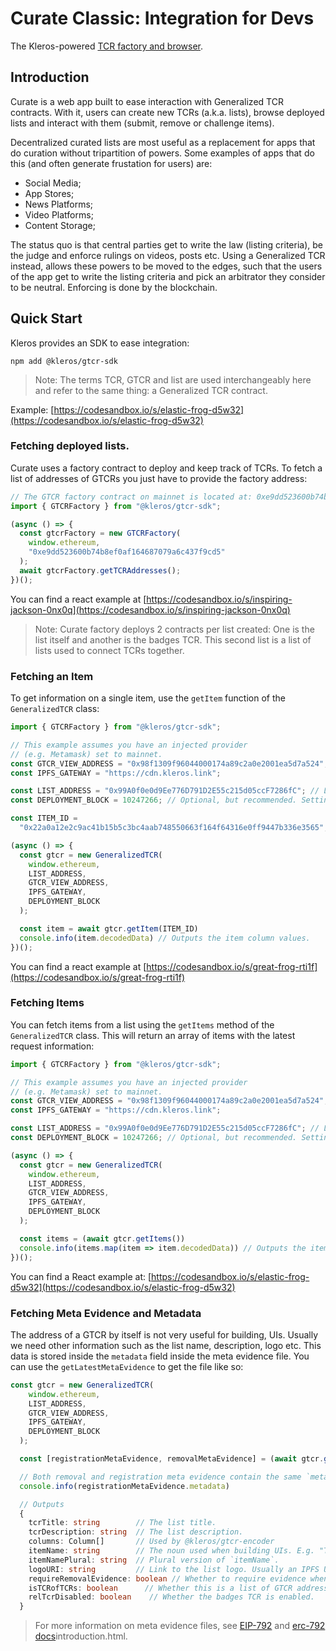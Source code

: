 # Curate Classic: Integration for Devs

The Kleros-powered [TCR factory and browser](https://curate.kleros.io).

## Introduction

Curate is a web app built to ease interaction with Generalized TCR contracts. With it, users can create new TCRs \(a.k.a. lists\), browse deployed lists and interact with them \(submit, remove or challenge items\).

Decentralized curated lists are most useful as a replacement for apps that do curation without tripartition of powers. Some examples of apps that do this \(and often generate frustation for users\) are:

* Social Media;
* App Stores;
* News Platforms;
* Video Platforms;
* Content Storage;

The status quo is that central parties get to write the law \(listing criteria\), be the judge and enforce rulings on videos, posts etc. Using a Generalized TCR instead, allows these powers to be moved to the edges, such that the users of the app get to write the listing criteria and pick an arbitrator they consider to be neutral. Enforcing is done by the blockchain.

## Quick Start

Kleros provides an SDK to ease integration:

```shell
npm add @kleros/gtcr-sdk
```

> Note: The terms TCR, GTCR and list are used interchangeably here and refer to the same thing: a Generalized TCR contract.

Example: [https://codesandbox.io/s/elastic-frog-d5w32](https://codesandbox.io/s/elastic-frog-d5w32)

### Fetching deployed lists.

Curate uses a factory contract to deploy and keep track of TCRs. To fetch a list of addresses of GTCRs you just have to provide the factory address:

```typescript
// The GTCR factory contract on mainnet is located at: 0xe9dd523600b74b8ef0af164687079a6c437f9cd5
import { GTCRFactory } from "@kleros/gtcr-sdk";

(async () => {
  const gtcrFactory = new GTCRFactory(
    window.ethereum,
    "0xe9dd523600b74b8ef0af164687079a6c437f9cd5"
  );
  await gtcrFactory.getTCRAddresses();
})();
```

You can find a react example at [https://codesandbox.io/s/inspiring-jackson-0nx0q](https://codesandbox.io/s/inspiring-jackson-0nx0q)

> Note: Curate factory deploys 2 contracts per list created: One is the list itself and another is the badges TCR. This second list is a list of lists used to connect TCRs together.

### Fetching an Item

To get information on a single item, use the `getItem` function of the `GeneralizedTCR` class:

```typescript
import { GTCRFactory } from "@kleros/gtcr-sdk";

// This example assumes you have an injected provider
// (e.g. Metamask) set to mainnet.
const GTCR_VIEW_ADDRESS = "0x98f1309f96044000174a89c2a0e2001ea5d7a524";
const IPFS_GATEWAY = "https://cdn.kleros.link";

const LIST_ADDRESS = "0x99A0f0e0d9Ee776D791D2E55c215d05ccF7286fC"; // List of stories for the kleros storytelling program.
const DEPLOYMENT_BLOCK = 10247266; // Optional, but recommended. Setting the deployment block speeds up requests.

const ITEM_ID =
  "0x22a0a12e2c9ac41b15b5c3bc4aab748550663f164f64316e0ff9447b336e3565";

(async () => {
  const gtcr = new GeneralizedTCR(
    window.ethereum,
    LIST_ADDRESS,
    GTCR_VIEW_ADDRESS,
    IPFS_GATEWAY,
    DEPLOYMENT_BLOCK
  );

  const item = await gtcr.getItem(ITEM_ID)
  console.info(item.decodedData) // Outputs the item column values.
})();
```

You can find a react example at [https://codesandbox.io/s/great-frog-rti1f](https://codesandbox.io/s/great-frog-rti1f)

### Fetching Items

You can fetch items from a list using the `getItems` method of the `GeneralizedTCR` class. This will return an array of items with the latest request information:

```typescript
import { GTCRFactory } from "@kleros/gtcr-sdk";

// This example assumes you have an injected provider
// (e.g. Metamask) set to mainnet.
const GTCR_VIEW_ADDRESS = "0x98f1309f96044000174a89c2a0e2001ea5d7a524";
const IPFS_GATEWAY = "https://cdn.kleros.link";

const LIST_ADDRESS = "0x99A0f0e0d9Ee776D791D2E55c215d05ccF7286fC"; // List of stories for the kleros storytelling program.
const DEPLOYMENT_BLOCK = 10247266; // Optional, but recommended. Setting the deployment block speeds up requests.

(async () => {
  const gtcr = new GeneralizedTCR(
    window.ethereum,
    LIST_ADDRESS,
    GTCR_VIEW_ADDRESS,
    IPFS_GATEWAY,
    DEPLOYMENT_BLOCK
  );

  const items = (await gtcr.getItems())
  console.info(items.map(item => item.decodedData)) // Outputs the item column values.
})();
```

You can find a React example at: [https://codesandbox.io/s/elastic-frog-d5w32](https://codesandbox.io/s/elastic-frog-d5w32)

### Fetching Meta Evidence and Metadata

The address of a GTCR by itself is not very useful for building, UIs. Usually we need other information such as the list name, description, logo etc. This data is stored inside the `metadata` field inside the meta evidence file. You can use the `getLatestMetaEvidence` to get the file like so:

```typescript
const gtcr = new GeneralizedTCR(
    window.ethereum,
    LIST_ADDRESS,
    GTCR_VIEW_ADDRESS,
    IPFS_GATEWAY,
    DEPLOYMENT_BLOCK
  );

  const [registrationMetaEvidence, removalMetaEvidence] = (await gtcr.getLatestMetaEvidence())

  // Both removal and registration meta evidence contain the same `metadata`.
  console.info(registrationMetaEvidence.metadata)

  // Outputs
  {
    tcrTitle: string        // The list title.
    tcrDescription: string  // The list description.
    columns: Column[]       // Used by @kleros/gtcr-encoder
    itemName: string        // The noun used when building UIs. E.g. "Token" for a list of tokens -> generates "Submit *token*", "Challenge token", etc.
    itemNamePlural: string  // Plural version of `itemName`.
    logoURI: string         // Link to the list logo. Usually an IPFS URI.
    requireRemovalEvidence: boolean // Whether to require evidence when removing an item.
    isTCRofTCRs: boolean      // Whether this is a list of GTCR addresses.
    relTcrDisabled: boolean    // Whether the badges TCR is enabled.
  }
```

> For more information on meta evidence files, see [EIP-792](https://github.com/ethereum/EIPs/issues/792) and [erc-792 docs](https://developer.kleros.io/en/latest/)introduction.html.


